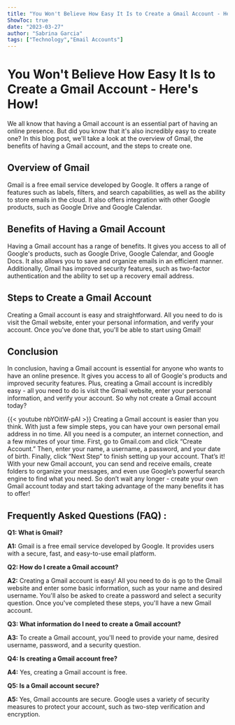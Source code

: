 ```yaml
---
title: "You Won't Believe How Easy It Is to Create a Gmail Account - Here's How!"
ShowToc: true 
date: "2023-03-27"
author: "Sabrina Garcia" 
tags: ["Technology","Email Accounts"]
---
```

# You Won't Believe How Easy It Is to Create a Gmail Account - Here's How!

We all know that having a Gmail account is an essential part of having an online presence. But did you know that it's also incredibly easy to create one? In this blog post, we'll take a look at the overview of Gmail, the benefits of having a Gmail account, and the steps to create one. 

## Overview of Gmail

Gmail is a free email service developed by Google. It offers a range of features such as labels, filters, and search capabilities, as well as the ability to store emails in the cloud. It also offers integration with other Google products, such as Google Drive and Google Calendar. 

## Benefits of Having a Gmail Account

Having a Gmail account has a range of benefits. It gives you access to all of Google's products, such as Google Drive, Google Calendar, and Google Docs. It also allows you to save and organize emails in an efficient manner. Additionally, Gmail has improved security features, such as two-factor authentication and the ability to set up a recovery email address. 

## Steps to Create a Gmail Account

Creating a Gmail account is easy and straightforward. All you need to do is visit the Gmail website, enter your personal information, and verify your account. Once you've done that, you'll be able to start using Gmail! 

## Conclusion

In conclusion, having a Gmail account is essential for anyone who wants to have an online presence. It gives you access to all of Google's products and improved security features. Plus, creating a Gmail account is incredibly easy - all you need to do is visit the Gmail website, enter your personal information, and verify your account. So why not create a Gmail account today?

{{< youtube nbYOitW-pAI >}} 
Creating a Gmail account is easier than you think. With just a few simple steps, you can have your own personal email address in no time. All you need is a computer, an internet connection, and a few minutes of your time. First, go to Gmail.com and click “Create Account.” Then, enter your name, a username, a password, and your date of birth. Finally, click “Next Step” to finish setting up your account. That’s it! With your new Gmail account, you can send and receive emails, create folders to organize your messages, and even use Google’s powerful search engine to find what you need. So don’t wait any longer - create your own Gmail account today and start taking advantage of the many benefits it has to offer!

## Frequently Asked Questions (FAQ) :
**Q1: What is Gmail?**

**A1:** Gmail is a free email service developed by Google. It provides users with a secure, fast, and easy-to-use email platform. 

**Q2: How do I create a Gmail account?**

**A2:** Creating a Gmail account is easy! All you need to do is go to the Gmail website and enter some basic information, such as your name and desired username. You'll also be asked to create a password and select a security question. Once you've completed these steps, you'll have a new Gmail account. 

**Q3: What information do I need to create a Gmail account?**

**A3:** To create a Gmail account, you'll need to provide your name, desired username, password, and a security question. 

**Q4: Is creating a Gmail account free?**

**A4:** Yes, creating a Gmail account is free. 

**Q5: Is a Gmail account secure?**

**A5:** Yes, Gmail accounts are secure. Google uses a variety of security measures to protect your account, such as two-step verification and encryption.






